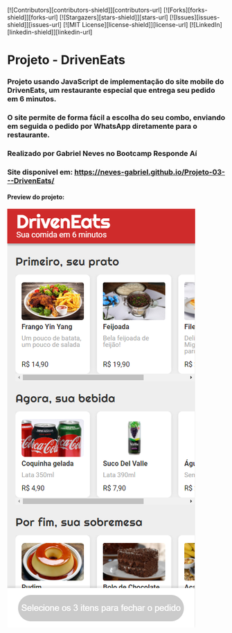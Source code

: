 [![Contributors][contributors-shield]][contributors-url]
[![Forks][forks-shield]][forks-url]
[![Stargazers][stars-shield]][stars-url]
[![Issues][issues-shield]][issues-url]
[![MIT License][license-shield]][license-url]
[![LinkedIn][linkedin-shield]][linkedin-url]

# Projeto - DrivenEats

### Projeto usando JavaScript de implementação do site mobile do DrivenEats, um restaurante especial que entrega seu pedido em 6 minutos.
### O site permite de forma fácil a escolha do seu combo, enviando em seguida o pedido por WhatsApp diretamente para o restaurante.
 
### Realizado por Gabriel Neves no Bootcamp Responde Aí

### Site disponivel em: https://neves-gabriel.github.io/Projeto-03---DrivenEats/

#### Preview do projeto:
![Preview do projeto](img/preview.png)
